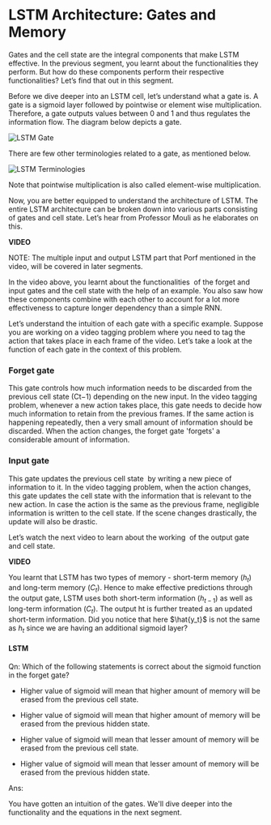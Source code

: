 # LSTM Architecture: Gates and Memory

Gates and the cell state are the integral components that make LSTM effective. In the previous segment, you learnt about the functionalities they perform. But how do these components perform their respective functionalities? Let’s find that out in this segment.

Before we dive deeper into an LSTM cell, let’s understand what a gate is. A gate is a sigmoid layer followed by pointwise or element wise multiplication. Therefore, a gate outputs values between 0 and 1 and thus regulates the information flow. The diagram below depicts a gate.

![LSTM Gate](https://i.ibb.co/85YV6yn/LSTM-Gate.png)

There are few other terminologies related to a gate, as mentioned below.

![LSTM Terminologies](https://i.ibb.co/xj4NYh8/LSTM-Terminologies.png)

  
Note that pointwise multiplication is also called element-wise multiplication.

Now, you are better equipped to understand the architecture of LSTM. The entire LSTM architecture can be broken down into various parts consisting of gates and cell state. Let’s hear from Professor Mouli as he elaborates on this.

**VIDEO**

NOTE: The multiple input and output LSTM part that Porf mentioned in the video, will be covered in later segments.

In the video above, you learnt about the functionalities  of the forget and input gates and the cell state with the help of an example. You also saw how these components combine with each other to account for a lot more effectiveness to capture longer dependency than a simple RNN.

Let’s understand the intuition of each gate with a specific example. Suppose you are working on a video tagging problem where you need to tag the action that takes place in each frame of the video. Let’s take a look at the function of each gate in the context of this problem.

### Forget gate
This gate controls how much information needs to be discarded from the previous cell state (Ct−1) depending on the new input. In the video tagging problem, whenever a new action takes place, this gate needs to decide how much information to retain from the previous frames. If the same action is happening repeatedly, then a very small amount of information should be discarded. When the action changes, the forget gate 'forgets' a considerable amount of information.

### Input gate
This gate updates the previous cell state  by writing a new piece of information to it. In the video tagging problem, when the action changes, this gate updates the cell state with the information that is relevant to the new action. In case the action is the same as the previous frame, negligible information is written to the cell state. If the scene changes drastically, the update will also be drastic.

Let’s watch the next video to learn about the working  of the output gate and cell state.

**VIDEO**

You learnt that LSTM has two types of memory - short-term memory $(h_t)$ and long-term memory $(C_t)$. Hence to make effective predictions through the output gate, LSTM uses both short-term information $(h_{t−1})$ as well as long-term information $(C_t)$. The output ht is further treated as an updated short-term information. Did you notice that here $\hat{y_t}$ is not the same as $h_t$ since we are having an additional sigmoid layer?

#### LSTM

Qn: Which of the following statements is correct about the sigmoid function in the forget gate?

- Higher value of sigmoid will mean that higher amount of memory will be erased from the previous cell state.

- Higher value of sigmoid will mean that higher amount of memory will be erased from the previous hidden state.

- Higher value of sigmoid will mean that lesser amount of memory will be erased from the previous cell state.

- Higher value of sigmoid will mean that lesser amount of memory will be erased from the previous hidden state.

Ans: 

You have gotten an intuition of the gates. We'll dive deeper into the functionality and the equations in the next segment.
